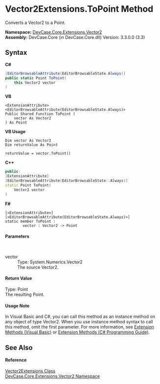 # Vector2Extensions.ToPoint Method 
 

Converts a Vector2 to a Point.

**Namespace:**&nbsp;<a href="N_DevCase_Core_Extensions_Vector2">DevCase.Core.Extensions.Vector2</a><br />**Assembly:**&nbsp;DevCase.Core (in DevCase.Core.dll) Version: 3.3.0.0 (3.3)

## Syntax

**C#**<br />
``` C#
[EditorBrowsableAttribute(EditorBrowsableState.Always)]
public static Point ToPoint(
	this Vector2 vector
)
```

**VB**<br />
``` VB
<ExtensionAttribute>
<EditorBrowsableAttribute(EditorBrowsableState.Always)>
Public Shared Function ToPoint ( 
	vector As Vector2
) As Point
```

**VB Usage**<br />
``` VB Usage
Dim vector As Vector2
Dim returnValue As Point

returnValue = vector.ToPoint()
```

**C++**<br />
``` C++
public:
[ExtensionAttribute]
[EditorBrowsableAttribute(EditorBrowsableState::Always)]
static Point ToPoint(
	Vector2 vector
)
```

**F#**<br />
``` F#
[<ExtensionAttribute>]
[<EditorBrowsableAttribute(EditorBrowsableState.Always)>]
static member ToPoint : 
        vector : Vector2 -> Point 

```


#### Parameters
&nbsp;<dl><dt>vector</dt><dd>Type: System.Numerics.Vector2<br />The source Vector2.</dd></dl>

#### Return Value
Type: Point<br />The resulting Point.

#### Usage Note
In Visual Basic and C#, you can call this method as an instance method on any object of type Vector2. When you use instance method syntax to call this method, omit the first parameter. For more information, see <a href="https://docs.microsoft.com/dotnet/visual-basic/programming-guide/language-features/procedures/extension-methods">Extension Methods (Visual Basic)</a> or <a href="https://docs.microsoft.com/dotnet/csharp/programming-guide/classes-and-structs/extension-methods">Extension Methods (C# Programming Guide)</a>.

## See Also


#### Reference
<a href="T_DevCase_Core_Extensions_Vector2_Vector2Extensions">Vector2Extensions Class</a><br /><a href="N_DevCase_Core_Extensions_Vector2">DevCase.Core.Extensions.Vector2 Namespace</a><br />
